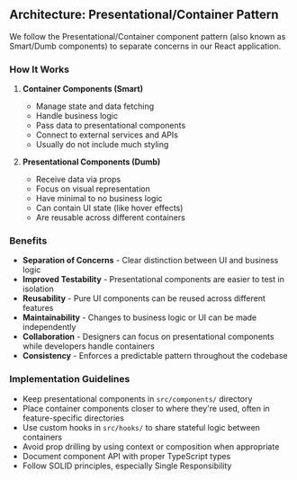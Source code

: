 ## Architecture: Presentational/Container Pattern

We follow the Presentational/Container component pattern (also known as Smart/Dumb components) to separate concerns in our React application.

### How It Works

1. **Container Components (Smart)**

   - Manage state and data fetching
   - Handle business logic
   - Pass data to presentational components
   - Connect to external services and APIs
   - Usually do not include much styling

2. **Presentational Components (Dumb)**
   - Receive data via props
   - Focus on visual representation
   - Have minimal to no business logic
   - Can contain UI state (like hover effects)
   - Are reusable across different containers

### Benefits

- **Separation of Concerns** - Clear distinction between UI and business logic
- **Improved Testability** - Presentational components are easier to test in isolation
- **Reusability** - Pure UI components can be reused across different features
- **Maintainability** - Changes to business logic or UI can be made independently
- **Collaboration** - Designers can focus on presentational components while developers handle containers
- **Consistency** - Enforces a predictable pattern throughout the codebase

### Implementation Guidelines

- Keep presentational components in `src/components/` directory
- Place container components closer to where they're used, often in feature-specific directories
- Use custom hooks in `src/hooks/` to share stateful logic between containers
- Avoid prop drilling by using context or composition when appropriate
- Document component API with proper TypeScript types
- Follow SOLID principles, especially Single Responsibility

